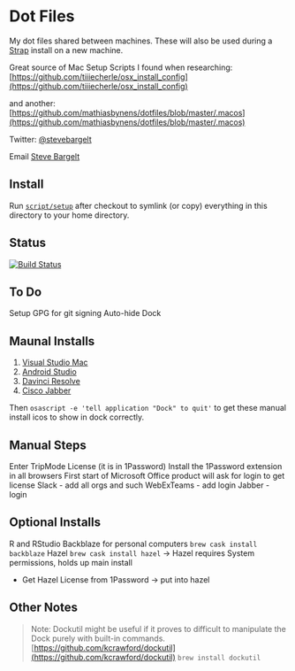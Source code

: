 # Dot Files

My dot files shared between machines. These will also be used during a [Strap](https://github.com/MikeMcQuaid/strap) install on a new machine.

Great source of Mac Setup Scripts I found when researching:
[https://github.com/tiiiecherle/osx_install_config](https://github.com/tiiiecherle/osx_install_config)

and another:
[https://github.com/mathiasbynens/dotfiles/blob/master/.macos](https://github.com/mathiasbynens/dotfiles/blob/master/.macos)

Twitter: [@stevebargelt](http://twitter.com/stevebargelt)

Email [Steve Bargelt](mailto:steve@bargelt.com)

## Install

Run [`script/setup`](https://github.com/stevebargelt/dotfiles/blob/master/script/setup)
after checkout to symlink (or copy) everything in this directory to your home directory.

## Status

[![Build Status](https://travis-ci.org/stevebargelt/dotfiles.svg?branch=master)](https://travis-ci.org/stevebargelt/dotfiles)

## To Do

Setup GPG for git signing
Auto-hide Dock

## Maunal Installs

1. [Visual Studio Mac](https://visualstudio.microsoft.com/vs/mac/)
1. [Android Studio](https://developer.android.com/studio)
1. [Davinci Resolve](https://www.blackmagicdesign.com/products/davinciresolve/)
1. [Cisco Jabber](https://uit.stanford.edu/service/jabber/mac/installation)

Then `osascript -e 'tell application "Dock" to quit'` to get these manual install icos to show in dock correctly.

## Manual Steps

Enter TripMode License (it is in 1Password)
Install the 1Password extension in all browsers
First start of Microsoft Office product will ask for login to get license
Slack - add all orgs and such
WebExTeams - add login
Jabber - login

## Optional Installs

R and RStudio
Backblaze for personal computers `brew cask install backblaze`
Hazel `brew cask install hazel` -> Hazel requires System permissions, holds up main install

* Get Hazel License from 1Password -> put into hazel

## Other Notes

> Note: Dockutil might be useful if it proves to difficult to manipulate the Dock purely with built-in commands.
[https://github.com/kcrawford/dockutil](https://github.com/kcrawford/dockutil)
`brew install dockutil`


